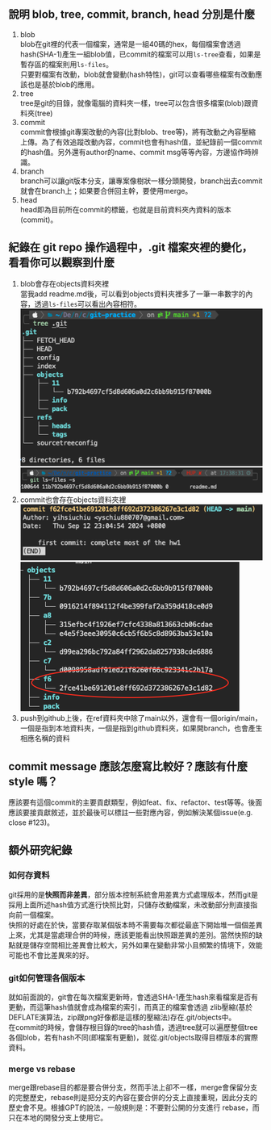 ## 說明 blob, tree, commit, branch, head 分別是什麼
1. blob  
blob在git裡的代表一個檔案，通常是一組40碼的hex，每個檔案會透過hash(SHA-1)產生一組blob值，已commit的檔案可以用`ls-tree`查看，如果是暫存區的檔案則用`ls-files`。  
只要對檔案有改動，blob就會變動(hash特性)，git可以查看哪些檔案有改動應該也是基於blob的應用。
2. tree  
tree是git的目錄，就像電腦的資料夾一樣，tree可以包含很多檔案(blob)跟資料夾(tree)
3. commit  
commit會根據git專案改動的內容(比對blob、tree等)，將有改動之內容壓縮上傳。為了有效追蹤改動內容，commit也會有hash值，並紀錄前一個commit的hash值。另外還有author的name、commit msg等等內容，方邊協作時辨識。
4. branch  
branch可以讓git版本分支，讓專案像樹狀一樣分頭開發，branch出去commit就會在branch上；如果要合併回主幹，要使用merge。
5. head  
head即為目前所在commit的標籤，也就是目前資料夾內資料的版本(commit)。

## 紀錄在 git repo 操作過程中，.git 檔案夾裡的變化，看看你可以觀察到什麼
1. blob會存在objects資料夾裡  
當我add readme.md後，可以看到objects資料夾裡多了一筆一串數字的內容，透過`ls-files`可以看出內容相符。
![check blob](tree_git.png)
![ls-files](ls-files.png)
2. commit也會存在objects資料夾裡  
![git log](git_log.png)
![check commit](tree_git2.png)
3. push到github上後，在ref資料夾中除了main以外，還會有一個origin/main，一個是指到本地資料夾，一個是指到github資料夾，如果開branch，也會產生相應名稱的資料

## commit message 應該怎麼寫比較好？應該有什麼 style 嗎？
應該要有這個commit的主要貢獻類型，例如feat、fix、refactor、test等等。後面應該要接貢獻敘述，並於最後可以標註一些對應內容，例如解決某個issue(e.g. close #123)。

## 額外研究紀錄
### 如何存資料
git採用的是**快照而非差異**，部分版本控制系統會用差異方式處理版本，然而git是採用上面所述hash值方式進行快照比對，只儲存改動檔案，未改動部分則直接指向前一個檔案。  
快照的好處在於快，當要存取某個版本時不需要每次都從最底下開始堆一個個差異上來，尤其是當處理合併的時候，應該更能看出快照跟差異的差別。當然快照的缺點就是儲存空間相比差異會比較大，另外如果在變動非常小且頻繁的情境下，效能可能也不會比差異來的好。

### git如何管理各個版本
就如前面說的，git會在每次檔案更新時，會透過SHA-1產生hash來看檔案是否有更動，而這筆hash值就會成為檔案的索引，而真正的檔案會透過 zlib壓縮(基於DEFLATE演算法，zip跟png好像都是這樣的壓縮法)存在.git/objects中。  
在commit的時候，會儲存根目錄的tree的hash值，透過tree就可以遍歷整個tree各個blob，若有hash不同(即檔案有更動)，就從.git/objects取得目標版本的實際資料。

### merge vs rebase
merge跟rebase目的都是要合併分支，然而手法上卻不一樣，merge會保留分支的完整歷史，rebase則是把分支的內容在要合併的分支上直接重現，因此分支的歷史會不見。根據GPT的說法，一般規則是：不要對公開的分支進行 rebase，而只在本地的開發分支上使用它。

### 